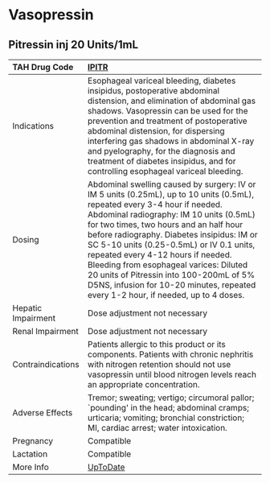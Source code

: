 # Vasopressin

## Pitressin inj 20 Units/1mL

| TAH Drug Code      | [IPITR](https://www.tahsda.org.tw/drugs/hissearch.php?drug_code=IPITR)                                                                                                                                                                                                                                                                                                                                                                                                                                                    |
|:-------------------|:--------------------------------------------------------------------------------------------------------------------------------------------------------------------------------------------------------------------------------------------------------------------------------------------------------------------------------------------------------------------------------------------------------------------------------------------------------------------------------------------------------------------------|
| Indications        | Esophageal variceal bleeding, diabetes insipidus, postoperative abdominal distension, and elimination of abdominal gas shadows. Vasopressin can be used for the prevention and treatment of postoperative abdominal distension, for dispersing interfering gas shadows in abdominal X-ray and pyelography, for the diagnosis and treatment of diabetes insipidus, and for controlling esophageal variceal bleeding.                                                                                                       |
| Dosing             | Abdominal swelling caused by surgery: IV or IM 5 units (0.25mL), up to 10 units (0.5mL), repeated every 3-4 hour if needed. Abdominal radiography: IM 10 units (0.5mL) for two times, two hours and an half hour before radiography. Diabetes insipidus: IM or SC 5-10 units (0.25-0.5mL) or IV 0.1 units, repeated every 4-12 hours if needed. Bleeding from esophageal varices: Diluted 20 units of Pitressin into 100-200mL of 5% D5NS, infusion for 10-20 minutes, repeated every 1-2 hour, if needed, up to 4 doses. |
| Hepatic Impairment | Dose adjustment not necessary                                                                                                                                                                                                                                                                                                                                                                                                                                                                                             |
| Renal Impairment   | Dose adjustment not necessary                                                                                                                                                                                                                                                                                                                                                                                                                                                                                             |
| Contraindications  | Patients allergic to this product or its components. Patients with chronic nephritis with nitrogen retention should not use vasopressin until blood nitrogen levels reach an appropriate concentration.                                                                                                                                                                                                                                                                                                                   |
| Adverse Effects    | Tremor; sweating; vertigo; circumoral pallor; `pounding' in the head; abdominal cramps; urticaria; vomiting; bronchial constriction; MI, cardiac arrest; water intoxication.                                                                                                                                                                                                                                                                                                                                              |
| Pregnancy          | Compatible                                                                                                                                                                                                                                                                                                                                                                                                                                                                                                                |
| Lactation          | Compatible                                                                                                                                                                                                                                                                                                                                                                                                                                                                                                                |
| More Info          | [UpToDate](https://www.uptodate.com/contents/vasopressin-drug-information)                                                                                                                                                                                                                                                                                                                                                                                                                                                |

